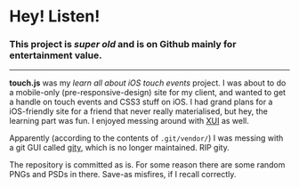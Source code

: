 # Hey! Listen!
### This project is *super old* and is on Github mainly for entertainment value.

---

**touch.js** was my *learn all about iOS touch events* project. I was about to do a mobile-only (pre-responsive-design) site for my client, and wanted to get a handle on touch events and CSS3 stuff on iOS. I had grand plans for a iOS-friendly site for a friend that never really materialised, but hey, the learning part was fun. I enjoyed messing around with [XUI](http://github.com/xui/xui) as well.

Apparently (according to the contents of `.git/vendor/`) I was messing with a git GUI called [gity](https://web.archive.org/web/20110128222009/http://gityapp.com/), which is no longer maintained. RIP gity.

The repository is committed as is. For some reason there are some random PNGs and PSDs in there. Save-as misfires, if I recall correctly.